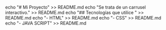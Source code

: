 echo "# Mi Proyecto" >> README.md
echo "Se trata de un carrusel interactivo." >> README.md
echo "## Tecnologías que utilice " >> README.md
echo "- HTML" >> README.md
echo "- CSS" >> README.md
echo "- JAVA SCRIPT" >> README.md
